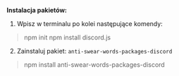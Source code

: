 **Instalacja pakietów:**

1. Wpisz w terminalu po kolei następujące komendy:

> npm init
> npm install discord.js

2. Zainstaluj pakiet: `anti-swear-words-packages-discord`
   
> npm install anti-swear-words-packages-discord
